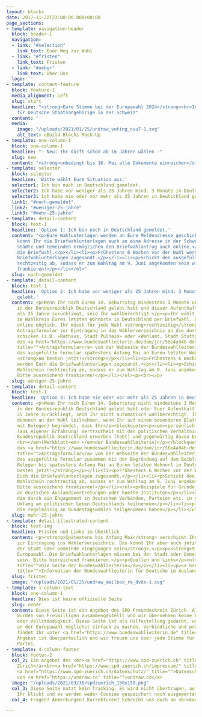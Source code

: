 ```yaml
---
layout: blocks
date: 2017-11-22T23:00:00.000+00:00
page_sections:
- template: navigation-header
  block: header-1
  navigation:
  - link: "#selection"
    link_text: Euer Weg zur Wahl
  - link: "#fristen"
    link_text: Fristen
  - link: "#ueber"
    link_text: Über Uns
  logo: ''
- template: content-feature
  block: feature-1
  media_alignment: Left
  slug: start
  headline: "<strong>Eure Stimme bei der Europawahl 2024</strong><br>Informationen
    für Deutsche Staatsangehörige in der Schweiz"
  content: ''
  media:
    image: "/uploads/2021/01/25/undraw_voting_nvu7-1.svg"
    alt_text: uBuild Blocks Mock-Up
- template: one-column-1
  block: one-column-1
  headline: "- Neu: Ihr dürft schon ab 16 Jahren wählen -"
  slug: new
  content: "<strong>unbedingt bis 16. Mai alle Dokumente einreichen</strong>"
- template: selector
  block: selector
  headline: 'Bitte wählt Eure Situation aus:'
  selector1: Ich bin noch in Deutschland gemeldet.
  selector2: Ich habe vor weniger als 25 Jahren mind. 3 Monate in Deutschland gelebt.
  selector3: Ich habe nie oder vor mehr als 25 Jahren in Deutschland gelebt.
  link1: "#noch-gemeldet"
  link2: "#weniger-25-jahre"
  link3: "#mehr-25-jahre"
- template: detail-content
  block: text-1
  headline: 'Option 1: Ich bin noch in Deutschland gemeldet.'
  content: "<p>Eure Wahlunterlagen werden an Eure Meldeadresse geschickt. Mit diesen
    könnt Ihr die Briefwahlunterlagen auch an eine Adresse in der Schweiz beantragen.</p><p><strong>Viele
    Städte und Gemeinden ermöglichen den Briefwahlantrag auch online.</strong></p><ol><li><p>Beantragt
    die Briefwahl.</p></li><li><p>Frühestens 6 Wochen vor der Wahl werden Euch die
    Briefwahlunterlagen zugesandt.</p></li><li><p>Schickt den ausgefüllten Wahlschein
    rechtzeitig ab, sodass er zum Wahltag am 9. Juni angekommen sein wird. Bitte ausreichend
    frankieren!</p></li></ol>"
  slug: noch-gemeldet
- template: detail-content
  block: text-1
  headline: 'Option 2: Ich habe vor weniger als 25 Jahren mind. 3 Monate in Deutschland
    gelebt.'
  content: <p>Wenn Ihr nach Eurem 14. Geburtstag mindestens 3 Monate ununterbrochen
    in der Bundesrepublik Deutschland gelebt habt und dieser Aufenthalt nicht länger
    als 25 Jahre zurückliegt, seid Ihr wahlberechtigt.</p><p>Ihr wählt in der Regel
    im Wahlkreis Eures letzten Wohnorts in Deutschland per Briefwahl. Das ist nicht
    online möglich. Ihr müsst für jede Wahl <strong>rechtzeitig</strong><em> </em>das
    Antragsformular zur Eintragung in das Wählerverzeichnis an die dortige Verwaltung
    schicken (z.B. «Rathaus, Stadt Pulheim» oder «Wahlamt, Stadt Stuttgart»):</p><ol><li><p>Ladet
    das <a href="https://www.bundeswahlleiterin.de/dam/jcr/56e4a94b-def6-4953-b97a-a9eec316e2b7/euwo_anlage-2_ausfuellbar.pdf"
    title="">Antragsformular</a> von der Webseite der Bundeswahlleiterin.</p></li><li><p>Schickt
    das ausgefüllte Formular spätestens Anfang Mai an Euren letzten Wohnort in Deutschland.
    <strong>Am besten jetzt!</strong></p></li><li><p>Frühestens 6 Wochen vor der Wahl
    werden Euch die Briefwahlunterlagen zugesandt.</p></li><li><p>Schickt den ausgefüllten
    Wahlschein rechtzeitig ab, sodass er zum Wahltag am 9. Juni angekommen sein wird.
    Bitte ausreichend frankieren!</p></li></ol><p><br></p>
  slug: weniger-25-jahre
- template: detail-content
  block: text-1
  headline: 'Option 3: Ich habe nie oder vor mehr als 25 Jahren in Deutschland gelebt.'
  content: <p>Wenn Ihr nach Eurem 14. Geburtstag nicht mindestens 3 Monate ununterbrochen
    in der Bundesrepublik Deutschland gelebt habt oder Euer Aufenthalt länger als
    25 Jahre zurückliegt, seid Ihr nicht automatisch wahlberechtigt. Ihr könnt aber
    dennoch an der Wahl teilnehmen, wenn Ihr auf einem besonderen Blatt (möglichst
    mit Belegen) begründet, dass Ihr</p><blockquote><p><em>«persönlich und unmittelbar
    (aus eigener Erfahrung) Vertrautheit mit den politischen Verhältnissen in der
    Bundesrepublik Deutschland erworben [habt] und gegenwärtig davon betroffen [seid]»
    <br></em>(Merkblatt<em> </em>der Bundeswahlleiterin)</p></blockquote><ol><li><p>Ladet
    das <a href="https://www.bundeswahlleiterin.de/dam/jcr/56e4a94b-def6-4953-b97a-a9eec316e2b7/euwo_anlage-2_ausfuellbar.pdf"
    title="">Antragsformular</a> von der Webseite der Bundeswahlleiterin.</p></li><li><p>Schickt
    das ausgefüllte Formular zusammen mit der Begründung auf dem Beiblatt und allen
    Belegen bis spätestens Anfang Mai an Euren letzten Wohnort in Deutschland. <strong>Am
    besten jetzt!</strong></p></li><li><p>Frühestens 6 Wochen vor der Wahl werden
    Euch die Briefwahlunterlagen zugesandt.</p></li><li><p>Schickt den ausgefüllten
    Wahlschein rechtzeitig ab, sodass er zum Wahltag am 9. Juni angekommen sein wird.
    Bitte ausreichend frankieren!</p></li></ol><p>Beispiele für Gründe zur Wahlteilnahme:</p><ul><li><p>Ortskräfte
    an deutschen Auslandsvertretungen oder Goethe-Instituten</p></li><li><p>Grenzpendler*innen</p></li><li><p>Auslandsdeutsche,
    die durch ein Engagement in deutschen Verbänden, Parteien etc. in erheblichem
    Umfang am politischen Leben Deutschlands teilnehmen</p></li><li><p>Auslandsdeutsche,
    die regelmässig an Bundestagswahlen teilgenommen haben</p></li></ul>
  slug: mehr-25-jahre
- template: detail-illustrated-content
  block: text-img
  headline: Fristen und Links im Überblick
  content: <p><strong>Spätestens bis Anfang Mai</strong> verschickt Ihr den Antrag
    zur Eintragung ins Wählerverzeichnis. Das könnt Ihr aber auch jetzt schon machen!</p><p><strong>19. Mai:</strong> Der Antrag zur Eintragung ins Wählerverzeichnis muss <strong>bei
    der Stadt oder Gemeinde eingegangen sein</strong>.</p><p><strong>9. Juni:</strong>
    Europawahl. Die Briefwahlunterlagen müssen bei der Stadt oder Gemeinde angekommen
    sein. Bitte hinreichend frankieren.</p><p>Quellen und Links</p><ul><li><p><a href="https://bundeswahlleiterin.de/"
    title="">Die Seite der Bundeswahlleiterin</a></p></li><li><p><a href="https://www.bundeswahlleiterin.de/europawahlen/2024/informationen-waehler/deutsche-im-ausland.html"
    title="">Information der Bundeswahlleiterin für Deutsche im Ausland</a></p></li></ul>
  slug: fristen
  image: "/uploads/2021/01/25/undraw_mailbox_re_dvds-1.svg"
- template: 1-column-text
  block: one-column-1
  headline: Dies ist keine offizielle Seite
  slug: ueber
  content: Diese Seite ist ein Angebot des SPD Freundeskreis Zürich. Alle Informationen
    wurden von Freiwilligen zusammengestellt und wir übernehmen keine Gewähr für Korrektheit
    oder Vollständigkeit. Diese Seite ist als Hilfestellung gedacht, um die Teilnahme
    an der Europawahl möglichst einfach zu machen. Verbindliche und präzise Informationen
    findet Ihr unter <a href="https://www.bundeswahlleiterin.de" title="">www.bundeswahlleiterin.de</a>.<br>Das
    Angebot ist überparteilich und wir freuen uns über jede Stimme für eine demokratische
    Partei.
- template: 4-column-footer
  block: footer-2
  col_2: Ein Angebot des <br><a href="https://www.spd-zuerich.ch" title="">SPD Freundeskreis
    Zürich</a><br><a href="https://www.spd-zuerich.ch/impressum/" title="">Impressum</a>
    <a href="https://www.spd-zuerich.ch/datenschutz/" title="">Datenschutz</a><br><br>Grafiken
    von <a href="https://undraw.co" title="">undraw.co</a>
  image: "/uploads/2021/03/30/spdzuerich_150x150.png"
  col_3: Diese Seite nutzt kein Tracking. Es wird nicht übertragen, auf welche Optionen
    Ihr klickt und es werden weder Cookies gespeichert noch ausgewertet.
  col_4: Fragen? Anmerkungen? Korrekturen? Schreibt uns doch an <br>kontakt (at) spd-zuerich.ch

---
```

